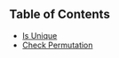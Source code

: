 ## Table of Contents

- [Is Unique](Is_Unique/Is_Unique)
- [Check Permutation](CheckPermutation/CheckPermutation)
